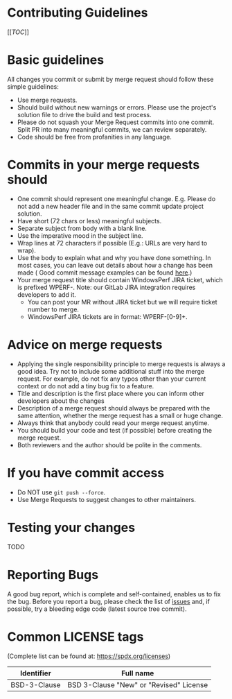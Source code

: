 # Contributing Guidelines

[[_TOC_]]

# Basic guidelines

All changes you commit or submit by merge request should follow these simple guidelines:
* Use merge requests.
* Should build without new warnings or errors. Please use the project's solution file to drive the build and test process.
* Please do not squash your Merge Request commits into one commit. Split PR into many meaningful commits, we can review separately.
* Code should be free from profanities in any language.

# Commits in your merge requests should

* One commit should represent one meaningful change. E.g. Please do not add a new header file and in the same commit update project solution.
* Have short (72 chars or less) meaningful subjects.
* Separate subject from body with a blank line.
* Use the imperative mood in the subject line.
* Wrap lines at 72 characters if possible (E.g.: URLs are very hard to wrap).
* Use the body to explain what and why you have done something. In most cases, you can leave out details about how a change has been made ( Good commit message examples can be found [here](https://wiki.openstack.org/wiki/GitCommitMessages#Information_in_commit_messages).)
* Your merge request title should contain WindowsPerf JIRA ticket, which is prefixed WPERF-. Note: our GitLab JIRA integration requires developers to add it.
  * You can post your MR without JIRA ticket but we will require ticket number to merge.
  * WindowsPerf JIRA tickets are in format: WPERF-[0-9]+.
# Advice on merge requests

* Applying the single responsibility principle to merge requests is always a good idea. Try not to include some additional stuff into the merge request. For example, do not fix any typos other than your current context or do not add a tiny bug fix to a feature.
* Title and description is the first place where you can inform other developers about the changes
* Description of a merge request should always be prepared with the same attention, whether the merge request has a small or huge change.
* Always think that anybody could read your merge request anytime.
* You should build your code and test (if possible) before creating the merge request.
* Both reviewers and the author should be polite in the comments.

# If you have commit access

* Do NOT use `git push --force`.
* Use Merge Requests to suggest changes to other maintainers.

# Testing your changes

TODO

# Reporting Bugs

A good bug report, which is complete and self-contained, enables us to fix the bug. Before  you report a bug, please check the list of [issues](https://gitlab.com/Linaro/WindowsPerf/vs-extension/-/issues) and, if possible, try a bleeding edge code (latest source tree commit).


# Common LICENSE tags

(Complete list can be found at: https://spdx.org/licenses)

| Identifier   | Full name |
| ------------ | --------------------------------------- |
| BSD-3-Clause | BSD 3-Clause "New" or "Revised" License |